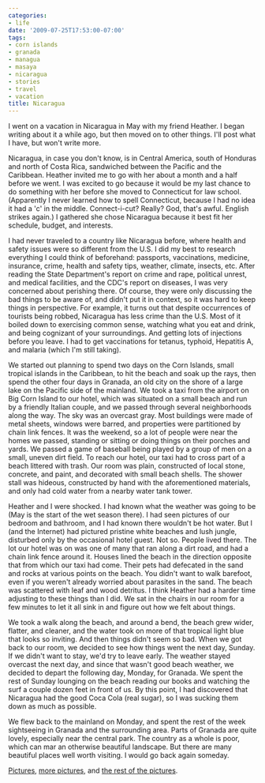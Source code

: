 ```yaml
---
categories:
- life
date: '2009-07-25T17:53:00-07:00'
tags:
- corn islands
- granada
- managua
- masaya
- nicaragua
- stories
- travel
- vacation
title: Nicaragua
---
```


I went on a vacation in Nicaragua in May with my friend Heather. I began writing about it a while ago, but then moved on to other things. I'll post what I have, but won't write more.

Nicaragua, in case you don't know, is in Central America, south of Honduras and north of Costa Rica, sandwiched between the Pacific and the Caribbean. Heather invited me to go with her about a month and a half before we went. I was excited to go because it would be my last chance to do something with her before she moved to Connecticut for law school. (Apparently I never learned how to spell Connecticut, because I had no idea it had a 'c' in the middle. Connect-i-cut? Really? God, that's awful. English strikes again.) I gathered she chose Nicaragua because it best fit her schedule, budget, and interests.

I had never traveled to a country like Nicaragua before, where health and safety issues were so different from the U.S. I did my best to research everything I could think of beforehand: passports, vaccinations, medicine, insurance, crime, health and safety tips, weather, climate, insects, etc. After reading the State Department's report on crime and rape, political unrest, and medical facilities, and the CDC's report on diseases, I was very concerned about perishing there. Of course, they were only discussing the bad things to be aware of, and didn't put it in context, so it was hard to keep things in perspective. For example, it turns out that despite occurrences of tourists being robbed, Nicaragua has less crime than the U.S. Most of it boiled down to exercising common sense, watching what you eat and drink, and being cognizant of your surroundings. And getting lots of injections before you leave. I had to get vaccinations for tetanus, typhoid, Hepatitis A, and malaria (which I'm still taking).

We started out planning to spend two days on the Corn Islands, small tropical islands in the Caribbean, to hit the beach and soak up the rays, then spend the other four days in Granada, an old city on the shore of a large lake on the Pacific side of the mainland. We took a taxi from the airport on Big Corn Island to our hotel, which was situated on a small beach and run by a friendly Italian couple, and we passed through several neighborhoods along the way. The sky was an overcast gray. Most buildings were made of metal sheets, windows were barred, and properties were partitioned by chain link fences. It was the weekend, so a lot of people were near the homes we passed, standing or sitting or doing things on their porches and yards. We passed a game of baseball being played by a group of men on a small, uneven dirt field. To reach our hotel, our taxi had to cross part of a beach littered with trash. Our room was plain, constructed of local stone, concrete, and paint, and decorated with small beach shells. The shower stall was hideous, constructed by hand with the aforementioned materials, and only had cold water from a nearby water tank tower.

Heather and I were shocked. I had known what the weather was going to be (May is the start of the wet season there). I had seen pictures of our bedroom and bathroom, and I had known there wouldn't be hot water. But I (and the Internet) had pictured pristine white beaches and lush jungle, disturbed only by the occasional hotel guest. Not so. People lived there. The lot our hotel was on was one of many that ran along a dirt road, and had a chain link fence around it. Houses lined the beach in the direction opposite that from which our taxi had come. Their pets had defecated in the sand and rocks at various points on the beach. You didn't want to walk barefoot, even if you weren't already worried about parasites in the sand. The beach was scattered with leaf and wood detritus. I think Heather had a harder time adjusting to these things than I did. We sat in the chairs in our room for a few minutes to let it all sink in and figure out how we felt about things.

We took a walk along the beach, and around a bend, the beach grew wider, flatter, and cleaner, and the water took on more of that tropical light blue that looks so inviting. And then things didn't seem so bad. When we got back to our room, we decided to see how things went the next day, Sunday. If we didn't want to stay, we'd try to leave early. The weather stayed overcast the next day, and since that wasn't good beach weather, we decided to depart the following day, Monday, for Granada. We spent the rest of Sunday lounging on the beach reading our books and watching the surf a couple dozen feet in front of us. By this point, I had discovered that Nicaragua had the good Coca Cola (real sugar), so I was sucking them down as much as possible.

We flew back to the mainland on Monday, and spent the rest of the week sightseeing in Granada and the surrounding area. Parts of Granada are quite lovely, especially near the central park. The country as a whole is poor, which can mar an otherwise beautiful landscape. But there are many beautiful places well worth visiting. I would go back again someday.

[Pictures](https://faught.shutterfly.com/383), [more pictures](https://faught.shutterfly.com/592), and [the rest of the pictures](https://faught.shutterfly.com/600).
